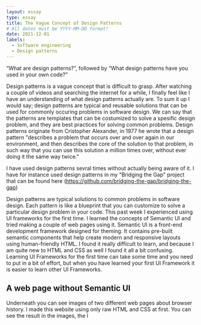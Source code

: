 ```yaml
---
layout: essay
type: essay
title: The Vague Concept of Design Patterns
# All dates must be YYYY-MM-DD format!
date: 2021-12-01
labels:
  - Software engineering 
  - Design patterns
---
```



“What are design patterns?”, followed by “What design patterns have you used in your own code?”

Design patterns is a vague concept that is difficult to grasp. After watching a couple of videos and searching the internet for a while, I finally feel like 
I have an understanding of what design patterns actually are. To sum it up I would say; 
design patterns are typical and reusable solutions that can be used for commonly occuring problems in software design. 
We can say that the patterns are templates that can be costumized to solve a spesific design problem, and they are best practices for solving common problems.
Design patterns originate from Cristopher Alexander, in 1977 he wrote that a design pattern "describes a problem that occurs over and over again in our environment, and then describes the core of the solution to that problem, in such way that you can use this solution a million times over, without ever doing it the same way twice."

I have used design patterns sevral times without actually being aware of it. I have for instance used design patterns in my "Bridging the Gap" project that can be found here (https://github.com/bridging-the-gap/bridging-the-gap)




Design patterns are typical solutions to common problems
in software design. Each pattern is like a blueprint
that you can customize to solve a particular
design problem in your code.
This past week I experienced using UI frameworks for the first time. I learned the concepts of Semantic UI and tried making a couple of web pages using it. Semantic UI is a front-end development framework designed for theming. It contains pre-built semantic components that help create modern and responsive layouts using human-friendly HTML. I found it really difficult to learn, and because I am quite new to HTML and CSS as well I found it all a bit confusing. Learning UI Frameworks for the first time can take some time and you need to put in a bit of effort, but when you have learned your first UI Framework it is easier to learn other UI Frameworks.

## A web page without Semantic UI

Underneath you can see images of two different web pages about browser history. I made this website using only raw HTML and CSS at first. You can see the result in the images, the l
